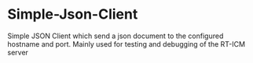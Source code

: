 # Simple-Json-Client
Simple JSON Client which send a json document to the configured hostname and port. Mainly used for testing and debugging of the RT-ICM server
